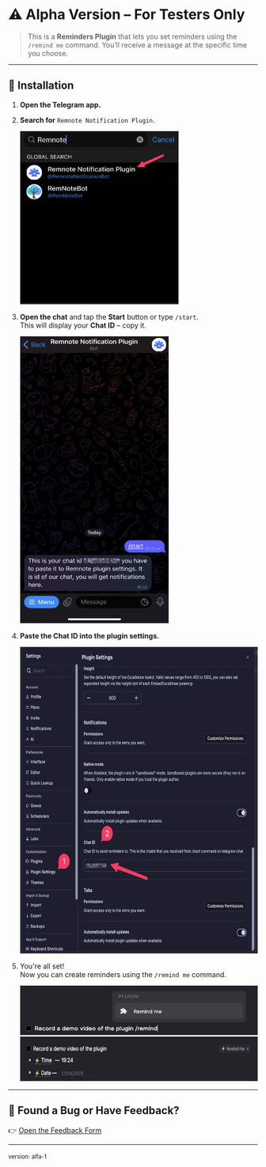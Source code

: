 # ⚠️ Alpha Version – For Testers Only

> This is a **Reminders Plugin** that lets you set reminders using the `/remind me` command. You’ll receive a message at the specific time you choose.

---

## 🔧 Installation

1. **Open the Telegram app.**
2. **Search for** `Remnote Notification Plugin`.

   <img src="./docs/search.png" alt="Search Plugin" width="320" height="350">

3. **Open the chat** and tap the **Start** button or type `/start`.  
   This will display your **Chat ID** – copy it.

   <img src="./docs/start.png" alt="Start Chat" width="300" height="580">

4. **Paste the Chat ID into the plugin settings.**

   <img src="./docs/settings.png" alt="Plugin Settings" width="680" height="620">

5. You're all set!  
   Now you can create reminders using the `/remind me` command.

   <img src="./docs/remind_me.jpg" alt="Remind Me Example" width="480" height="100">  
   <img src="./docs/reminder.jpg" alt="Reminder Example" width="680" height="90">

---

## 🐞 Found a Bug or Have Feedback?

👉 [Open the Feedback Form](https://tally.so/r/3qgQyg)

---

<small>version: alfa-1</small>
